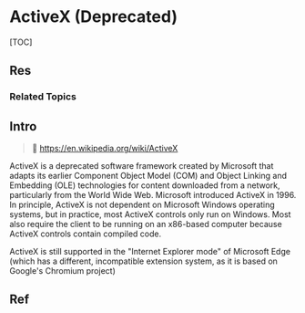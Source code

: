# ActiveX (Deprecated)

[TOC]



## Res
### Related Topics



## Intro
> 🔗 https://en.wikipedia.org/wiki/ActiveX

ActiveX is a deprecated software framework created by Microsoft that adapts its earlier Component Object Model (COM) and Object Linking and Embedding (OLE) technologies for content downloaded from a network, particularly from the World Wide Web. Microsoft introduced ActiveX in 1996. In principle, ActiveX is not dependent on Microsoft Windows operating systems, but in practice, most ActiveX controls only run on Windows. Most also require the client to be running on an x86-based computer because ActiveX controls contain compiled code.

ActiveX is still supported in the "Internet Explorer mode" of Microsoft Edge (which has a different, incompatible extension system, as it is based on Google's Chromium project)



## Ref
[👍 What is ActiveX?]: https://medium.com/@niitwork0921/what-is-activex-1134088db9c
[ActiveX]: https://en.wikipedia.org/wiki/ActiveX


